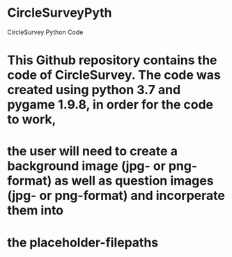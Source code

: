 # CircleSurveyPyth
CircleSurvey Python Code

# This Github repository contains the code of CircleSurvey. The code was created using python 3.7 and pygame 1.9.8, in order for the code to work,
# the user will need to create a background image (jpg- or png-format) as well as question images (jpg- or png-format) and incorperate them into 
# the placeholder-filepaths
